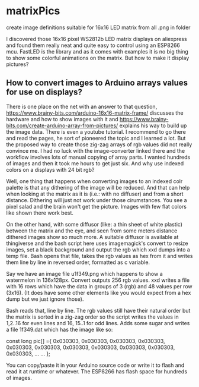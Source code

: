 # matrixPics
create image definitions suitable for 16x16 LED matrix from all .png in folder

I discovered those 16x16 pixel WS2812b LED matrix displays on aliexpress and found them really neat and quite easy to control using 
an ESP8266 mcu. FastLED is the library and as it comes with examples it is no big thing to show some colorful animations on the 
matrix. But how to make it display pictures?

## How to convert images to Arduino arrays values for use on displays?
There is one place on the net with an answer to that question, https://www.brainy-bits.com/arduino-16x16-matrix-frame/ discusses 
the hardware and how to show images with it and https://www.brainy-bits.com/create-arduino-array-from-pictures/ explains his way to 
build up the image data.
There is even a youtube tutorial. I recommend to go there and read the pages, he sort of pioneered the topic and I learned a lot.
But the proposed way to create those zig-zag arrays of rgb values did not really convince me. I had no luck with the image-converter 
linked there and the workflow involves lots of manual copying of array parts. 
I wanted hundreds of images and then it took me hours to get just six. And why use indexed colors on a displays with 24 bit rgb?

Well, one thing that happens when converting images to an indexed colr palette is that any dithering of the image will be reduced. 
And that can help when looking at the matrix as it is (i.e.: with no diffuser) and from a short distance. Dithering will just not 
work under those cirumstances. You see a pixel salad and the brain won't get the picture. Images with few flat colors like shown 
there work best.

On the other hand, with some diffusor (like: a thin sheet of white plastic) between the matrix and the eye, and seen from some 
meters distance dithered images show so much more. A suitable diffusor is available at thingiverse and the bash script here uses 
imagemagick's convert to resize images, set a black background and output the rgb which xxd dumps into a temp file. Bash opens that 
file, takes the rgb values as hex from it and writes them line by line in reversed order, formatted as c variable.

Say we have an image file u1f349.png which happens to show a watermelon in 136x128px. Convert outputs 256 rgb values. xxd writes a 
file with 16 rows which have the data in groups of 3 (rgb) and 48 values per row (3x16). (It does have some other elements like you 
would expect from a hex dump but we just ignore those).

Bash reads that, line by line. The rgb values still have their natural order but the matrix is sorted in a zig-zag order so the 
script writes the values in 1,2..16 for even lines and 16, 15..1 for odd lines. Adds some sugar and writes a file 1f349.dat which 
has the image like so:

const long pic[]  ={
0x030303, 0x030303, 0x030303, 0x030303, 0x030303, 0x030303, 0x030303, 0x030303, 0x030303, 0x030303, 0x030303, ...
...
};

You can copy/paste it in your Arduino source code or write it to flash and read it at runtime or whatever. The ESP8266 has 
flash space for hundreds of images.

